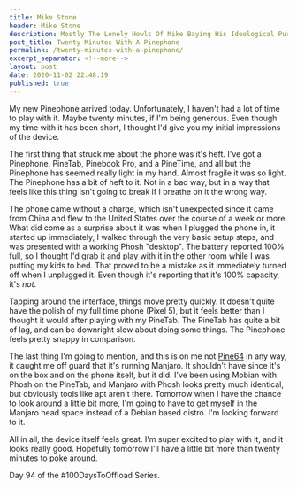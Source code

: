 ```yaml
---
title: Mike Stone
header: Mike Stone
description: Mostly The Lonely Howls Of Mike Baying His Ideological Purity At The Moon
post_title: Twenty Minutes With A Pinephone
permalink: /twenty-minutes-with-a-pinephone/
excerpt_separator: <!--more-->
layout: post
date: 2020-11-02 22:48:19
published: true
---
```



My new Pinephone arrived today. Unfortunately, I haven't had a lot of time to play with it. Maybe twenty minutes, if I'm being generous. Even though my time with it has been short, I thought I'd give you my initial impressions of the device.

<!--more-->

The first thing that struck me about the phone was it's heft. I've got a Pinephone, PineTab, Pinebook Pro, and a PineTime, and all but the Pinephone has seemed really light in my hand. Almost fragile it was so light. The Pinephone has a bit of heft to it. Not in a bad way, but in a way that feels like this thing isn't going to break if I breathe on it the wrong way.

The phone came without a charge, which isn't unexpected since it came from China and flew to the United States over the course of a week or more. What did come as a surprise about it was when I plugged the phone in, it started up immediately, I walked through the very basic setup steps, and was presented with a working Phosh "desktop". The battery reported 100% full, so I thought I'd grab it and play with it in the other room while I was putting my kids to bed. That proved to be a mistake as it immediately turned off when I unplugged it. Even though it's reporting that it's 100% capacity, it's _not_.

Tapping around the interface, things move pretty quickly. It doesn't quite have the polish of my full time phone (Pixel 5), but it feels better than I thought it would after playing with my PineTab. The PineTab has quite a bit of lag, and can be downright slow about doing some things. The Pinephone feels pretty snappy in comparison.

The last thing I'm going to mention, and this is on me not [Pine64](https://pine64.org) in any way, it caught me off guard that it's running Manjaro. It shouldn't have since it's on the box and on the phone itself, but it did. I've been using Mobian with Phosh on the PineTab, and Manjaro with Phosh looks pretty much identical, but obviously tools like apt aren't there. Tomorrow when I have the chance to look around a little bit more, I'm going to have to get myself in the Manjaro head space instead of a Debian based distro. I'm looking forward to it. 

All in all, the device itself feels great. I'm super excited to play with it, and it looks really good. Hopefully tomorrow I'll have a little bit more than twenty minutes to poke around. 

Day 94 of the #100DaysToOffload Series.
